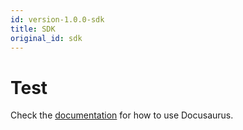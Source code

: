 ```yaml
---
id: version-1.0.0-sdk
title: SDK
original_id: sdk
---
```


# Test

Check the [documentation](https://docusaurus.io) for how to use Docusaurus.
